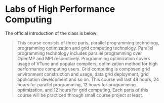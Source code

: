 # Labs of High Performance Computing

The official introduction of the class is below:

>This course consists of three parts, parallel programming technology, programming optimization and grid computing technology. Parallel programming technology includes parallel programming over OpenMP and MPI respectively. Programming optimization covers usage of VTune and popular compilers, optimization method for high performance computing users. Grid computing is composed grid environment construction and usage, data grid deployment, grid application development and so on. This course will last 48 hours, 24 hours for parallel programming, 12 hours for programming optimization, and 12 hours for grid computing. Each parts of this course will be practiced through small course project at least.

